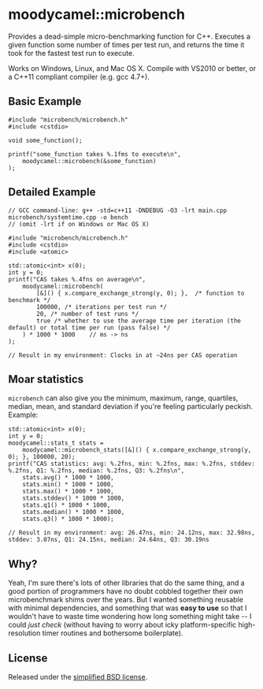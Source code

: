 # moodycamel::microbench

Provides a dead-simple micro-benchmarking function for C++. Executes a given function
some number of times per test run, and returns the time it took for the fastest test run to execute.

Works on Windows, Linux, and Mac OS X. Compile with VS2010 or better, or a C++11 compliant compiler (e.g. gcc 4.7+).

## Basic Example

    #include "microbench/microbench.h"
    #include <cstdio>

    void some_function();

    printf("some_function takes %.1fms to execute\n",
        moodycamel::microbench(&some_function)
    );

## Detailed Example

    // GCC command-line: g++ -std=c++11 -DNDEBUG -O3 -lrt main.cpp microbench/systemtime.cpp -o bench
    // (omit -lrt if on Windows or Mac OS X)

    #include "microbench/microbench.h"
    #include <cstdio>
    #include <atomic>

    std::atomic<int> x(0);
    int y = 0;
    printf("CAS takes %.4fns on average\n",
        moodycamel::microbench(
            [&]() { x.compare_exchange_strong(y, 0); },  /* function to benchmark */
            100000, /* iterations per test run */
            20, /* number of test runs */
            true /* whether to use the average time per iteration (the default) or total time per run (pass false) */
        ) * 1000 * 1000    // ms -> ns
    );
    
    // Result in my environment: Clocks in at ~24ns per CAS operation
    
## Moar statistics

`microbench` can also give you the minimum, maximum, range, quartiles, median, mean, and standard deviation
if you're feeling particularly peckish. Example:

    std::atomic<int> x(0);
    int y = 0;
    moodycamel::stats_t stats =
        moodycamel::microbench_stats([&]() { x.compare_exchange_strong(y, 0); }, 100000, 20);
    printf("CAS statistics: avg: %.2fns, min: %.2fns, max: %.2fns, stddev: %.2fns, Q1: %.2fns, median: %.2fns, Q3: %.2fns\n",
        stats.avg() * 1000 * 1000,
        stats.min() * 1000 * 1000,
        stats.max() * 1000 * 1000,
        stats.stddev() * 1000 * 1000,
        stats.q1() * 1000 * 1000,
        stats.median() * 1000 * 1000,
        stats.q3() * 1000 * 1000);
        
    // Result in my environment: avg: 26.47ns, min: 24.12ns, max: 32.98ns, stddev: 3.07ns, Q1: 24.15ns, median: 24.64ns, Q3: 30.19ns

## Why?

Yeah, I'm sure there's lots of other libraries that do the same thing, and a good portion of programmers
have no doubt cobbled together their own microbenchmark shims over the years. But I wanted something
reusable with minimal dependencies, and something that was **easy to use** so that I wouldn't have to waste
time wondering how long something might take -- I could *just check* (without having to worry about
icky platform-specific high-resolution timer routines and bothersome boilerplate).

## License

Released under the [simplified BSD license](https://github.com/cameron314/microbench/blob/master/LICENSE.md).
